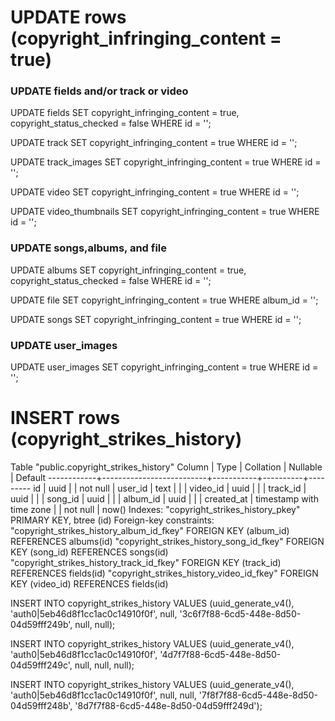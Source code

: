 # UPDATE rows (copyright_infringing_content = true)

### UPDATE fields and/or track or video

UPDATE fields
SET copyright_infringing_content = true,
copyright_status_checked = false
WHERE id = '';

[//]: # (track)
UPDATE track
SET copyright_infringing_content = true
WHERE id = '';

UPDATE track_images
SET copyright_infringing_content = true
WHERE id = '';

[//]: # (video)
UPDATE video
SET copyright_infringing_content = true
WHERE id = '';

UPDATE video_thumbnails
SET copyright_infringing_content = true
WHERE id = '';


### UPDATE songs,albums, and file

[//]: # (set for album)
UPDATE albums
SET copyright_infringing_content = true,
copyright_status_checked = false
WHERE id = '';

UPDATE file
SET copyright_infringing_content = true
WHERE album_id = '';

UPDATE songs
SET copyright_infringing_content = true
WHERE id = '';

### UPDATE user_images
UPDATE user_images
SET copyright_infringing_content = true
WHERE id = '';



# INSERT rows (copyright_strikes_history)

[//]: # (The copyright_strikes_history table)
 Table "public.copyright_strikes_history"
   Column   |           Type           | Collation | Nullable | Default 
------------+--------------------------+-----------+----------+---------
 id         | uuid                     |           | not null | 
 user_id    | text                     |           |          | 
 video_id   | uuid                     |           |          | 
 track_id   | uuid                     |           |          | 
 song_id    | uuid                     |           |          | 
 album_id   | uuid                     |           |          | 
 created_at | timestamp with time zone |           | not null | now()
Indexes:
    "copyright_strikes_history_pkey" PRIMARY KEY, btree (id)
Foreign-key constraints:
    "copyright_strikes_history_album_id_fkey" FOREIGN KEY (album_id) REFERENCES albums(id)
    "copyright_strikes_history_song_id_fkey" FOREIGN KEY (song_id) REFERENCES songs(id)
    "copyright_strikes_history_track_id_fkey" FOREIGN KEY (track_id) REFERENCES fields(id)
    "copyright_strikes_history_video_id_fkey" FOREIGN KEY (video_id) REFERENCES fields(id)


[//]: # (INSERT for track)
INSERT INTO copyright_strikes_history VALUES
    (uuid_generate_v4(), 'auth0|5eb46d8f1cc1ac0c14910f0f', null, '3c6f7f88-6cd5-448e-8d50-04d59fff249b', null, null);

[//]: # (INSERT for video)
INSERT INTO copyright_strikes_history VALUES
    (uuid_generate_v4(), 'auth0|5eb46d8f1cc1ac0c14910f0f', '4d7f7f88-6cd5-448e-8d50-04d59fff249c', null, null, null);

[//]: # (INSERT for album and song)
INSERT INTO copyright_strikes_history VALUES
    (uuid_generate_v4(), 'auth0|5eb46d8f1cc1ac0c14910f0f', null, null, '7f8f7f88-6cd5-448e-8d50-04d59fff248b', '8d7f7f88-6cd5-448e-8d50-04d59fff249d');








